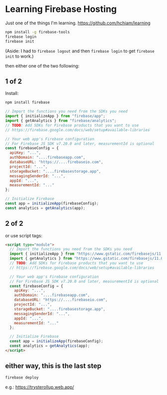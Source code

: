 # Learning Firebase Hosting

Just one of the things I'm learning. <https://github.com/hchiam/learning>

```sh
npm install -g firebase-tools
firebase login
firebase init
```

(Aside: I had to `firebase logout` and then `firebase login` to get `firebase init` to work.)

then either one of the two following:

## 1 of 2

Install:

```sh
npm install firebase
```

```js
// Import the functions you need from the SDKs you need
import { initializeApp } from "firebase/app";
import { getAnalytics } from "firebase/analytics";
// TODO: Add SDKs for Firebase products that you want to use
// https://firebase.google.com/docs/web/setup#available-libraries

// Your web app's Firebase configuration
// For Firebase JS SDK v7.20.0 and later, measurementId is optional
const firebaseConfig = {
  apiKey: "...",
  authDomain: "....firebaseapp.com",
  databaseURL: "https://....firebaseio.com",
  projectId: "...",
  storageBucket: "....firebasestorage.app",
  messagingSenderId: "...",
  appId: "...",
  measurementId: "..."
};

// Initialize Firebase
const app = initializeApp(firebaseConfig);
const analytics = getAnalytics(app);
```

## 2 of 2

or use script tags:

```html
<script type="module">
  // Import the functions you need from the SDKs you need
  import { initializeApp } from "https://www.gstatic.com/firebasejs/11.0.1/firebase-app.js";
  import { getAnalytics } from "https://www.gstatic.com/firebasejs/11.0.1/firebase-analytics.js";
  // TODO: Add SDKs for Firebase products that you want to use
  // https://firebase.google.com/docs/web/setup#available-libraries

  // Your web app's Firebase configuration
  // For Firebase JS SDK v7.20.0 and later, measurementId is optional
  const firebaseConfig = {
    apiKey: "...",
    authDomain: "....firebaseapp.com",
    databaseURL: "https://....firebaseio.com",
    projectId: "...",
    storageBucket: "....firebasestorage.app",
    messagingSenderId: "...",
    appId: "...",
    measurementId: "..."
  };

  // Initialize Firebase
  const app = initializeApp(firebaseConfig);
  const analytics = getAnalytics(app);
</script>
```

## either way, this is the last step

```sh
firebase deploy
```

e.g.: <https://trysterollup.web.app/>
